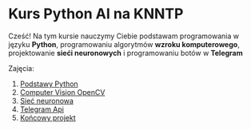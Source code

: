 # Kurs Python AI na KNNTP

Cześć! Na tym kursie nauczymy Ciebie podstawam programowania w języku **Python**, programowaniu algorytmów **wzroku komputerowego**, projektowanie **sieći neuronowych** i programowaniu botów w **Telegram**

Zajęcia:

 1. [Podstawy Python](https://github.com/awitwicki/Programming/tree/master/Podstawy%20Python)
 2. [Computer Vision OpenCV](https://www.youtube.com/watch?v=dQw4w9WgXcQ)
 3. [Sieć neuronowa](https://www.youtube.com/watch?v=dQw4w9WgXcQ)
 4. [Telegram Api](https://www.youtube.com/watch?v=dQw4w9WgXcQ)
 5. [Końcowy projekt](https://www.youtube.com/watch?v=dQw4w9WgXcQ)
